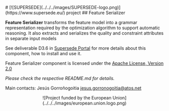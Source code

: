 <link rel="shortcut icon" type="image/png" href="images/favicon.png">
# [![SUPERSEDE](../../../images/SUPERSEDE-logo.png)](https://www.supersede.eu/) project 
## Feature Serializer

**Feature Serializer** transforms the feature model into a grammar representation required by the optimization algorithm to support automatic reasoning. It also extracts and serializes the quality and constraint attributes in separate input models

See deliverable D3.6 in [Supersede Portal](https://www.supersede.eu/) for more details about this component, how to install and use it.

Feature Serializer component is licensed under the [Apache License, Version 2.0](http://www.apache.org/licenses/LICENSE-2.0)

*Please check the respective README.md for details.*

Main contacts: Jesús Gorroñogoitia <jesus.gorronogoitia@atos.net>

<center>![Project funded by the European Union](../../../images/european.union.logo.png)</center>
